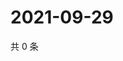 # 2021-09-29

共 0 条

<!-- BEGIN WEIBO -->
<!-- 最后更新时间 Wed Sep 29 2021 13:12:44 GMT+0800 (China Standard Time) -->

<!-- END WEIBO -->
